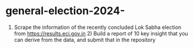 # general-election-2024-
1) Scrape the information of the recently concluded Lok Sabha election from https://results.eci.gov.in  2) Build a report of 10 key insight that you can derive from the data, and submit that in the repository
